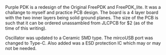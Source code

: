 Purple PDK is a redesign of the Original FreePDK and FreePDK_lite. It was a challange to myself and practice PCB design.
The board is a 4 layer board with the two inner layers being solid ground planes. The size of the PCB is such that it can be
ordered unassambled from JLCPCB for $2 (as of the time of this writing).

Oscillator was updated to a Ceramic SMD type. The mircoUSB port was changed to Type-C.
Also added was a ESD protection IC which may or may not be needed.
